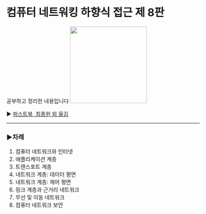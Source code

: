 # 컴퓨터 네트워킹 하향식 접근 제 8판
공부하고 정리한 내용입니다
<img src="https://github.com/user-attachments/assets/1548e8d8-ef31-474b-be02-b966ac582bc0" width="200"/>

▶️ [퍼스트북, 최종원 외 옮김](https://product.kyobobook.co.kr/detail/S000061694627)


---

### ▶️차례
 1. 컴퓨터 네트워크와 인터넷
 2. 애플리케이션 계층
 3. 트랜스포트 계층
 4. 네트워크 계층: 데이터 평면
 5. 네트워크 계층: 제어 평면
 6. 링크 계층과 근거리 네트워크
 7. 무선 및 이동 네트워크
 8. 컴퓨터 네트워크 보안

